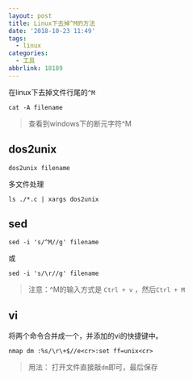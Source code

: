 ```yaml
---
layout: post
title: Linux下去掉^M的方法
date: '2018-10-23 11:49'
tags:
  - linux
categories:
  - 工具
abbrlink: 18189
---
```


在linux下去掉文件行尾的`^M`

```
cat -A filename
```
> 查看到windows下的断元字符^M

<!--more-->

## dos2unix

```
dos2unix filename
```

多文件处理
```
ls ./*.c | xargs dos2unix
```

## sed

```
sed -i 's/^M//g' filename
```
或
```
sed -i 's/\r//g' filename
```
>注意：^M的输入方式是 `Ctrl + v` ，然后`Ctrl + M` 
 
## vi

将两个命令合并成一个，并添加的vi的快捷键中。
```
nmap dm :%s/\r\+$//e<cr>:set ff=unix<cr>
```
>用法： 打开文件直接敲`dm`即可，最后保存
